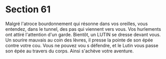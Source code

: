 # Section 61

Malgré l'atroce bourdonnement qui résonne dans vos oreilles, vous entendez, dans le
tunnel, des pas qui viennent vers vous. Vos hurlements ont attiré l'attention d'un garde.
Bientôt, un LUTIN se dresse devant vous. Un sourire mauvais au coin des lèvres, il
presse la pointe de son épée contre votre cou. Vous ne pouvez vou s défendre, et le Lutin
vous passe son épée au travers du corps. Ainsi s'achève votre aventure.